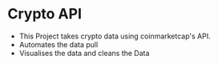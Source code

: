 # Crypto API

- This Project takes crypto data using coinmarketcap's API.
- Automates the data pull
- Visualises the data and cleans the Data
